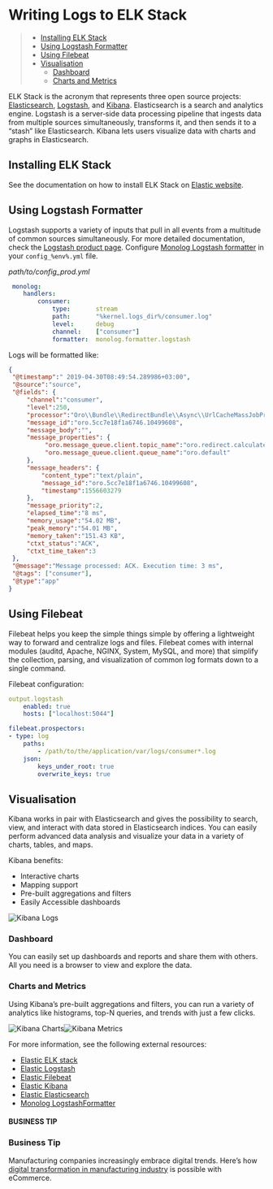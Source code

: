 <a id="op-structure-mq-elk-stack"></a>

# Writing Logs to ELK Stack

> * [Installing ELK Stack](#installing-elk-stack)
> * [Using Logstash Formatter](#using-logstash-formatter)
> * [Using Filebeat](#using-filebeat)
> * [Visualisation](#visualisation)
>   * [Dashboard](#dashboard)
>   * [Charts and Metrics](#charts-and-metrics)

ELK Stack is the acronym that represents three open source projects: <a href="https://www.elastic.co/products/elasticsearch" target="_blank">Elasticsearch</a>, <a href="https://www.elastic.co/products/logstash" target="_blank">Logstash</a>, and <a href="https://www.elastic.co/products/kibana" target="_blank">Kibana</a>. Elasticsearch is a search and analytics engine. Logstash is a server‑side data processing pipeline that ingests data from multiple sources simultaneously, transforms it, and then sends it to a “stash” like Elasticsearch. Kibana lets users visualize data with charts and graphs in Elasticsearch.

## Installing ELK Stack

See the documentation on how to install ELK Stack on <a href="https://www.elastic.co/start" target="_blank">Elastic website</a>.

## Using Logstash Formatter

Logstash supports a variety of inputs that pull in all events from a multitude of common sources simultaneously. For more detailed documentation, check the <a href="https://www.elastic.co/products/logstash" target="_blank">Logstash product page</a>.
Configure <a href="https://github.com/Seldaek/monolog/blob/master/src/Monolog/Formatter/LogstashFormatter.php" target="_blank">Monolog Logstash formatter</a> in your `config_%env%.yml` file.

*path/to/config_prod.yml*
```yaml
 monolog:
    handlers:
        consumer:
            type:       stream
            path:       "%kernel.logs_dir%/consumer.log"
            level:      debug
            channel:    ["consumer"]
            formatter:  monolog.formatter.logstash
```

Logs will be formatted like:

```json
{
 "@timestamp":" 2019-04-30T08:49:54.289986+03:00",
 "@source":"source",
 "@fields": {
     "channel":"consumer",
     "level":250,
     "processor":"Oro\\Bundle\\RedirectBundle\\Async\\UrlCacheMassJobProcessor",
     "message_id":"oro.5cc7e18f1a6746.10499608",
     "message_body":"",
     "message_properties": {
          "oro.message_queue.client.topic_name":"oro.redirect.calculate_cache.mass",
          "oro.message_queue.client.queue_name":"oro.default"
     },
     "message_headers": {
         "content_type":"text/plain",
         "message_id":"oro.5cc7e18f1a6746.10499608",
         "timestamp":1556603279
     },
     "message_priority":2,
     "elapsed_time":"8 ms",
     "memory_usage":"54.02 MB",
     "peak_memory":"54.01 MB",
     "memory_taken":"151.43 KB",
     "ctxt_status":"ACK",
     "ctxt_time_taken":3
 },
 "@message":"Message processed: ACK. Execution time: 3 ms",
 "@tags": ["consumer"],
 "@type":"app"
}
```

## Using Filebeat

Filebeat helps you keep the simple things simple by offering a lightweight way to forward and centralize logs and files.
Filebeat comes with internal modules (auditd, Apache, NGINX, System, MySQL, and more) that simplify the collection, parsing, and visualization of common log formats down to a single command.

Filebeat configuration:

```yaml
output.logstash
    enabled: true
    hosts: ["localhost:5044"]

filebeat.prospectors:
- type: log
    paths:
        - /path/to/the/application/var/logs/consumer*.log
    json:
        keys_under_root: true
        overwrite_keys: true
```

## Visualisation

Kibana works in pair with Elasticsearch and gives the possibility to search, view, and interact with data stored in Elasticsearch indices. You can easily perform advanced data analysis and visualize your data in a variety of charts, tables, and maps.

Kibana benefits:

* Interactive charts
* Mapping support
* Pre-built aggregations and filters
* Easily Accessible dashboards

![Kibana Logs](img/backend/architecture/kibana_logs.png)

### Dashboard

You can easily set up dashboards and reports and share them with others. All you need is a browser to view and explore the data.

### Charts and Metrics

Using Kibana’s pre-built aggregations and filters, you can run a variety of analytics like histograms, top-N queries, and trends with just a few clicks.

![Kibana Charts](img/backend/architecture/kibana_charts.png)![Kibana Metrics](img/backend/architecture/kibana_metrics.png)

For more information, see the following external resources:

* <a href="https://www.elastic.co/start" target="_blank">Elastic ELK stack</a>
* <a href="https://www.elastic.co/products/logstash" target="_blank">Elastic Logstash</a>
* <a href="https://www.elastic.co/products/beats/filebeat" target="_blank">Elastic Filebeat</a>
* <a href="https://www.elastic.co/products/kibana" target="_blank">Elastic Kibana</a>
* <a href="https://www.elastic.co/products/elasticsearch" target="_blank">Elastic Elasticsearch</a>
* <a href="https://github.com/Seldaek/monolog/blob/master/src/Monolog/Formatter/LogstashFormatter.php" target="_blank">Monolog LogstashFormatter</a>

#### BUSINESS TIP
### Business Tip

Manufacturing companies increasingly embrace digital trends. Here’s how <a href="https://oroinc.com/b2b-ecommerce/blog/digital-transformation-in-manufacturing/" target="_blank">digital transformation in manufacturing industry</a> is possible with eCommerce.

<!-- Frontend -->
